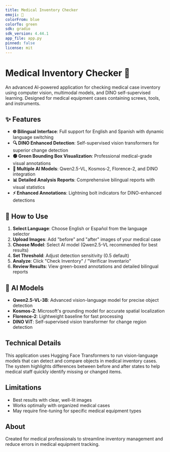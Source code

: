 ```yaml
---
title: Medical Inventory Checker
emoji: 🏥
colorFrom: blue
colorTo: green
sdk: gradio
sdk_version: 4.44.1
app_file: app.py
pinned: false
license: mit
---
```


# Medical Inventory Checker 🏥

An advanced AI-powered application for checking medical case inventory using computer vision, multimodal models, and DINO self-supervised learning. Designed for medical equipment cases containing screws, tools, and instruments.

## ✨ Features

- **🌐 Bilingual Interface**: Full support for English and Spanish with dynamic language switching
- **🔍 DINO Enhanced Detection**: Self-supervised vision transformers for superior change detection  
- **🟢 Green Bounding Box Visualization**: Professional medical-grade visual annotations
- **🤖 Multiple AI Models**: Qwen2.5-VL, Kosmos-2, Florence-2, and DINO integration
- **📊 Detailed Analysis Reports**: Comprehensive bilingual reports with visual statistics
- **⚡ Enhanced Annotations**: Lightning bolt indicators for DINO-enhanced detections

## 🚀 How to Use

1. **Select Language**: Choose English or Español from the language selector
2. **Upload Images**: Add "before" and "after" images of your medical case
3. **Choose Model**: Select AI model (Qwen2.5-VL recommended for best results)
4. **Set Threshold**: Adjust detection sensitivity (0.5 default)
5. **Analyze**: Click "Check Inventory" / "Verificar Inventario" 
6. **Review Results**: View green-boxed annotations and detailed bilingual reports

## 🧠 AI Models

- **Qwen2.5-VL-3B**: Advanced vision-language model for precise object detection
- **Kosmos-2**: Microsoft's grounding model for accurate spatial localization  
- **Florence-2**: Lightweight baseline for fast processing
- **DINO ViT**: Self-supervised vision transformer for change region detection

## Technical Details

This application uses Hugging Face Transformers to run vision-language models that can detect and compare objects in medical inventory cases. The system highlights differences between before and after states to help medical staff quickly identify missing or changed items.

## Limitations

- Best results with clear, well-lit images
- Works optimally with organized medical cases
- May require fine-tuning for specific medical equipment types

## About

Created for medical professionals to streamline inventory management and reduce errors in medical equipment tracking.